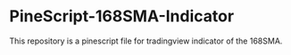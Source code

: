 # PineScript-168SMA-Indicator
This repository is a pinescript file for tradingview indicator of the 168SMA. 

